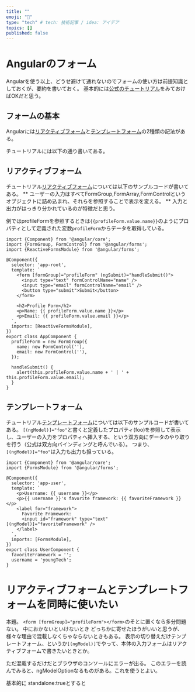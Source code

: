 ```yaml
---
title: ""
emoji: "🐷"
type: "tech" # tech: 技術記事 / idea: アイデア
topics: []
published: false
---
```


# Angularのフォーム

Angularを使う以上、どうせ避けて通れないのでフォームの使い方は前提知識としておくが、要約を書いておく。
基本的には[公式のチュートリアル](https://angular.jp/tutorials/learn-angular)をみておけばOKだと思う。

## フォームの基本
Angularには[リアクティブフォーム](https://angular.jp/tutorials/learn-angular/17-reactive-forms)と[テンプレートフォーム](https://angular.jp/tutorials/learn-angular/15-forms)の2種類の記法がある。

チュートリアルには以下の通り書いてある。

## リアクティブフォーム
チュートリアル[リアクティブフォーム](https://angular.jp/tutorials/learn-angular/17-reactive-forms)については以下のサンプルコードが書いてある。
** ユーザーの入力はすべてFormGroup,FormArray,FormControlというオブジェクトに詰め込まれ、それらを参照することで表示を変える。 **
入力と出力がはっきり分かれているのが特徴だと思う。

例ではprofileFormを参照するときは`{{profileForm.value.name}}`のようにプロパティとして定義された変数`profileForm`からデータを取得している。

```ts:リアクティブフォーム
import {Component} from '@angular/core';
import {FormGroup, FormControl} from '@angular/forms';
import {ReactiveFormsModule} from '@angular/forms';

@Component({
  selector: 'app-root',
  template: `
    <form [formGroup]="profileForm" (ngSubmit)="handleSubmit()">
      <input type="text" formControlName="name" />
      <input type="email" formControlName="email" />
      <button type="submit">Submit</button>
    </form>

    <h2>Profile Form</h2>
    <p>Name: {{ profileForm.value.name }}</p>
    <p>Email: {{ profileForm.value.email }}</p>
  `,
  imports: [ReactiveFormsModule],
})
export class AppComponent {
  profileForm = new FormGroup({
    name: new FormControl(''),
    email: new FormControl(''),
  });

  handleSubmit() {
    alert(this.profileForm.value.name + ' | ' + this.profileForm.value.email);
  }
}
```

## テンプレートフォーム

チュートリアル[テンプレートフォーム](https://angular.jp/tutorials/learn-angular/15-forms)については以下のサンプルコードが書いてある。
`[(ngModel)]="foo"`と書くと定義したプロパティ(foo)を参照して表示し、ユーザーの入力をプロパティへ挿入する、という双方向にデータのやり取りを行う（公式は双方向バインディングと呼んでいる）。
つまり、`[(ngModel)]="foo"`は入力も出力も担っている。

```ts:テンプレートフォーム
import {Component} from '@angular/core';
import {FormsModule} from '@angular/forms';

@Component({
  selector: 'app-user',
  template: `
    <p>Username: {{ username }}</p>
    <p>{{ username }}'s favorite framework: {{ favoriteFramework }}</p>
    <label for="framework">
      Favorite Framework:
      <input id="framework" type="text" [(ngModel)]="favoriteFramework" />
    </label>
  `,
  imports: [FormsModule],
})
export class UserComponent {
  favoriteFramework = '';
  username = 'youngTech';
}

```

# リアクティブフォームとテンプレートフォームを同時に使いたい

本題。
`<form [formGroup]="profileForm"></form>`のそとに置くなら多分問題ない。
中におかないといけないとき
どっちかに寄せたほうがいいと思うが、様々な理由で混載しなくちゃならないときもある。
表示の切り替えだけテンプレートフォーム、というか`[(ngModel)]`でやって、本体の入力フォームはリアクティブフォームで書きたいときとか。

ただ混載するだけだとブラウザのコンソールにエラーが出る。
このエラーを読んでみると、ngModelOptionなるものがある。これを使うとよい。

基本的に standalone:trueとすると
